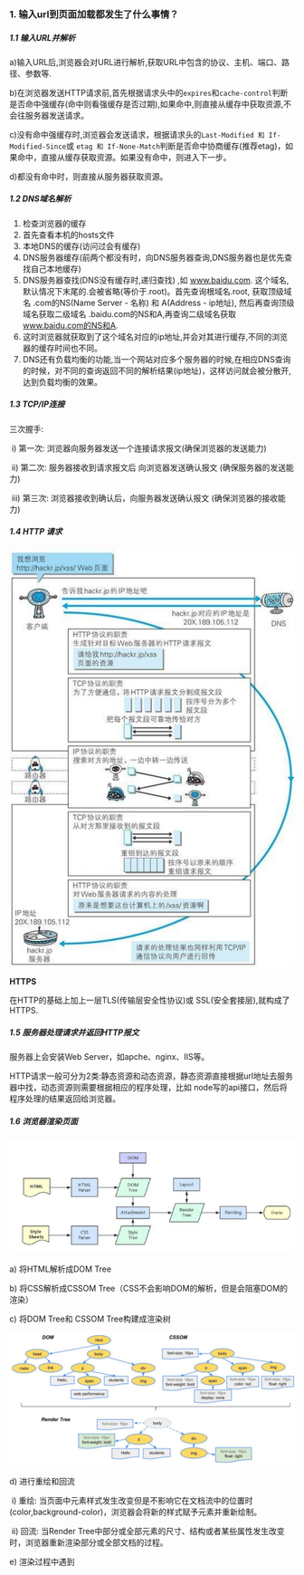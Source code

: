 ### 1. **输入url到页面加载都发生了什么事情？**

##### 1.1 输入URL并解析

a)输入URL后,浏览器会对URL进行解析,获取URL中包含的协议、主机、端口、路径、参数等.

b)在浏览器发送HTTP请求前,首先根据请求头中的`expires`和`cache-control`判断是否命中强缓存(命中则看强缓存是否过期),如果命中,则直接从缓存中获取资源,不会往服务器发送请求。

c)没有命中强缓存时,浏览器会发送请求，根据请求头的`Last-Modified 和 If-Modified-Since`或 `etag 和 If-None-Match`判断是否命中协商缓存(推荐etag)，如果命中，直接从缓存获取资源。如果没有命中，则进入下一步。

d)都没有命中时，则直接从服务器获取资源。

##### 1.2 DNS域名解析

1. 检查浏览器的缓存
2. 首先查看本机的hosts文件
3. 本地DNS的缓存(访问过会有缓存)
4. DNS服务器缓存(前两个都没有时，向DNS服务器查询,DNS服务器也是优先查找自己本地缓存)
5. DNS服务器查找(DNS没有缓存时,递归查找) ,如 www.baidu.com. 这个域名,默认情况下末尾的.会被省略(等价于.root)。首先查询根域名.root, 获取顶级域名 .com的NS(Name Server - 名称) 和 A(Address - ip地址), 然后再查询顶级域名获取二级域名 .baidu.com的NS和A,再查询二级域名获取 www.baidu.com的NS和A.
6. 这时浏览器就获取到了这个域名对应的ip地址,并会对其进行缓存,不同的浏览器的缓存时间也不同。
7. DNS还有负载均衡的功能,当一个网站对应多个服务器的时候,在相应DNS查询的时候，对不同的查询返回不同的解析结果(ip地址)，这样访问就会被分散开,达到负载均衡的效果。

##### 1.3 TCP/IP连接

三次握手:  

​	i) 第一次: 浏览器向服务器发送一个连接请求报文(确保浏览器的发送能力)

​	ii) 第二次: 服务器接收到请求报文后 向浏览器发送确认报文  (确保服务器的发送能力)

​	iii) 第三次: 浏览器接收到确认后，向服务器发送确认报文 (确保浏览器的接收能力)



##### 1.4  HTTP 请求

![img](images\4.jpg)

**HTTPS**

在HTTP的基础上加上一层TLS(传输层安全性协议)或 SSL(安全套接层),就构成了HTTPS.

##### 1.5 服务器处理请求并返回HTTP报文

服务器上会安装Web Server，如apche、nginx、IIS等。

HTTP请求一般可分为2类:静态资源和动态资源，静态资源直接根据url地址去服务器中找，动态资源则需要根据相应的程序处理，比如 node写的api接口，然后将程序处理的结果返回给浏览器。

##### 1.6 浏览器渲染页面

![img](images\5.jpg)

a) 将HTML解析成DOM Tree

b) 将CSS解析成CSSOM Tree（CSS不会影响DOM的解析，但是会阻塞DOM的渲染）

c) 将DOM Tree和 CSSOM Tree构建成渲染树

![img](images\7.png)

d) 进行重绘和回流

​	i)  重绘: 当页面中元素样式发生改变但是不影响它在文档流中的位置时(color,background-color)，浏览器会将新的样式赋予元素并重新绘制。

​	ii) 回流: 当Render Tree中部分或全部元素的尺寸、结构或者某些属性发生改变时，浏览器重新渲染部分或全部文档的过程。

e) 渲染过程中遇到<script>就会停止渲染,执行JS代码。 因为浏览器的GUI线程和JS引擎线程是互斥的,JS的加载、解析和渲染都会阻塞DOM的构建。一般将DOM放在底部或者给<script>加上defer和async属性。 由于JS可以改变css样式,如果JS想访问css并改变它，则在执行JS前就得拿到完成的CSSOM，因此这种情况下,浏览器会先下载和构建CSSOM，然后再执行JS，最后再构建DOM。

补充: 

1. async和defer的区别:  

![async和defer](images\8.png)

​	a）默认情况下,浏览器会直接加载并执行脚本,不会等DOM加载完毕。

​	b) defer: 加载JS的阶段不会阻塞HTML解析,等到HTML解析完毕后执行JS代码。

​	c) async: 加载JS的阶段不会阻塞HTML解析,JS加载完毕立即执行,执行时会阻塞HTML解析。

​	总结：执行时机不同, 并且加载多个JS脚本时,async是无序加载,defer是有序的。




##### 1.7 关闭连接

四次挥手:

​	i) 第一次: 浏览器向服务器发送释放连接报文。

​	ii) 第二次: 服务器接收到后 向浏览器发送确认报文,浏览器接收到后就进入等待终止状态，等待服务器发送的连接释放报文。(此时TCP处于半关闭状态,浏览器->服务器这个方向的连接已经被释放了,即浏览器无法再向服务器发送请求,但是服务器还可以向浏览器发送)

​	iii) 第三次: 当服务器没有要向浏览器发送的数据时,发送释放连接报文给浏览器。

 iiii) 第四次: 浏览器收到连接释放报文后,向服务器发出确认。此时TCP连接并不会马上释放，必须经过2MSL(最长报文段寿命)时间后,浏览器才会进入关闭状态。(注意:在第二次挥手后,TCP处在半关闭状态,浏览器无法发送请求,但是可以发送报文)

c) 为什么四次挥手释放连接时,要等待2MSL？

为了确保浏览器发送的最后一个确认报文能够到达服务器。因为如果最后一个报文丢失了，那么服务器没有收到报文,让浏览器重新确认，而浏览器已经关闭，那么服务器就无法正常的关闭。使用了2MSL,让浏览器稍作等待,如果报文丢失,服务器重新发送释放连接报文，浏览器回应并重置2MSL计时器,直至成功。

面试自述：

1. 浏览器向服务器发送释放请求报文
2. 服务器接收到后，向浏览器发送确认报文，浏览器接收到进入等待关闭的状态，此时浏览器->服务器的TCP连接已经释放(TCP半关闭状态)
3. 服务器确定没有要发送给浏览器的数据时，发送释放连接报文
4. 浏览器接收到后，等待2MSL时间后向服务器发送确认报文，进入关闭状态。若服务器在2MSL内没有接收到确认报文，则会再次发送释放连接报文给浏览器，这样才能确保连接正常关闭。

d) 为什么要四次挥手?

因为当服务器收到浏览器的SYN连接请求报文后，可以直接发送SYN+ACK报文。其中**ACK报文是用来应答的，SYN报文是用来同步的**。但是关闭连接时，当服务器收到FIN报文时，很可能并不会立即关闭SOCKET（可能还有数据要传输），所以只能先回复一个ACK报文，告诉浏览器，"收到FIN报文了"。只有等到服务器所有的报文都发送完了，访服务器才能发送FIN报文，因此不能一起发送。故需要四次挥手。